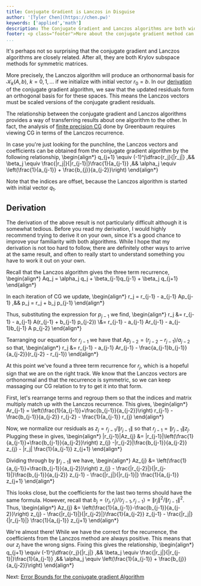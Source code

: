 ```yaml
---
title: Conjugate Gradient is Lanczos in Disguise
author: '[Tyler Chen](https://chen.pw)'
keywords: ['applied','math']
description: The Conjugate Gradient and Lanczos algorithms are both widely used Krylov subspace methods for positive definite matrices. In fact, the CG algorithm generates a three term Lanczos recurrence.
footer: <p class="footer">More about the conjugate gradient method can be found <a href="./">here</a>.</p>
...
```


It's perhaps not so surprising that the conjugate gradient and Lanczos algorithms are closely related. After all, they are both Krylov subspace methods for symmetric matrices.

More precisely, the Lanczos algorithm will produce an orthonormal basis for $\mathcal{K}_k(A,b)$, $k=0,1,\ldots$ if we initialize with initial vector $r_0 = b$. 
In our [derivation](./cg_derivation.html) of the conjugate gradient algorithm, we saw that the updated residuals form an orthogonal basis for for these spaces.
This means the Lanczos vectors must be scaled versions of the conjugate gradient residuals.

The relationship between the conjugate gradient and Lanczos algorithms provides a way of transferring results about one algorithm to the other. 
In fact, the analysis of [finite precision CG](./finite_precision_cg.html) done by Greenbaum requires viewing CG in terms of the Lanczos recurrence.

In case you're just looking for the punchline, the Lanczos vectors and coefficients can be obtained from the conjugate gradient algorithm by the following relationship,
\begin{align*}
q_{j+1} \equiv (-1)^j\dfrac{r_j}{\|r_j\|}
,&&
\beta_j \equiv \frac{\|r_j\|}{\|r_{j-1}\|}\frac{1}{a_{j-1}}
,&&
\alpha_j \equiv \left(\frac{1}{a_{j-1}} + \frac{b_{j}}{a_{j-2}}\right)
\end{align*}

Note that the indices are offset, because the Lanczos algorithm is started with initial vector $q_1$.

## Derivation
The derivation of the above result is not particularly difficult although it is somewhat tedious.
Before you read my derivation, I would highly recommend trying to derive it on your own, since it's a good chance to improve your familiarity with both algorithms.
While I hope that my derivation is not too hard to follow, there are definitely other ways to arrive at the same result, and often to really start to understand something you have to work it out on your own.

Recall that the Lanczos algorithm gives the three term recurrence,
\begin{align*}
Aq_j = \alpha_j q_j + \beta_{j-1}q_{j-1} + \beta_j q_{j+1}
\end{align*}

In each iteration of CG we update,
\begin{align*}
r_j = r_{j-1} - a_{j-1} Ap_{j-1}
,&&
p_j = r_j + b_j p_{j-1}
\end{align*}

Thus, substituting the expression for $p_{j-1}$ we find,
\begin{align*}
r_j &= r_{j-1} - a_{j-1} A(r_{j-1} + b_{j-1} p_{j-2})
\\&= r_{j-1} - a_{j-1} Ar_{j-1} - a_{j-1}b_{j-1} A p_{j-2}
\end{align*}

Tearranging our equation for $r_{j-1}$ we have that $Ap_{j-2} = (r_{j-2} - r_{j-1}) / a_{j-2}$ so that,
\begin{align*}
    r_j &= r_{j-1} - a_{j-1} Ar_{j-1} - \frac{a_{j-1}b_{j-1}}{a_{j-2}}(r_{j-2} - r_{j-1})
\end{align*}

At this point we've found a three term recurrence for $r_j$, which is a hopeful sign that we are on the right track.
We know that the Lanczos vectors are orthonormal and that the recurrence is symmetric, so we can keep massaging our CG relation to try to get it into that form.

First, let's rearrange terms and regroup them so that the indices and matrix multiply match up with the Lanczos recurrence. This gives,
\begin{align*}
    Ar_{j-1} = \left(\frac{1}{a_{j-1}}+\frac{b_{j-1}}{a_{j-2}}\right) r_{j-1} - \frac{b_{j-1}}{a_{j-2}} r_{j-2} - \frac{1}{a_{j-1}} r_{j}
\end{align*}

Now, we normalize our residuals as $z_j = r_{j-1}/\|r_{j-1}\|$ so that $r_{j-1} = \|r_{j-1}\| z_j$. Plugging these in gives,
\begin{align*}
    \|r_{j-1}\|Az_{j} &= \|r_{j-1}\|\left(\frac{1}{a_{j-1}}+\frac{b_{j-1}}{a_{j-2}}\right) z_{j} 
    -\|r_{j-2}\|\frac{b_{j-1}}{a_{j-2}} z_{j} - \|r_j\| \frac{1}{a_{j-1}} z_{j+1}
\end{align*}

Dividing through by $\|r_{j-1}\|$ we have,
\begin{align*}
    Az_{j} &= \left(\frac{1}{a_{j-1}}+\frac{b_{j-1}}{a_{j-2}}\right) z_{j} 
    - \frac{\|r_{j-2}\|}{\|r_{j-1}\|}\frac{b_{j-1}}{a_{j-2}} z_{j-1} - \frac{\|r_j\|}{\|r_{j-1}\|} \frac{1}{a_{j-1}} z_{j+1}
\end{align*}

This looks close, but the coefficients for the last two terms should have the same formula. However, recall that $b_{j} = \langle r_j,r_j \rangle / \langle r_{j-1},r_{j-1} \rangle = \|r_j\|^2 / \|r_{j-1}\|^2$. Thus,
\begin{align*}
    Az_{j} &= \left(\frac{1}{a_{j-1}}-\frac{b_{j-1}}{a_{j-2}}\right) z_{j} 
    - \frac{\|r_{j-1}\|}{\|r_{j-2}\|}\frac{1}{a_{j-2}} z_{j-1} - \frac{\|r_j\|}{\|r_{j-1}\|} \frac{1}{a_{j-1}} z_{j+1}
\end{align*}

We're almost there! While we have the correct for the recurrence, the coefficients from the Lanczos method are always positive. This means that our $z_{j}$ have the wrong signs. Fixing this gives the relationship,
\begin{align*}
q_{j+1} \equiv (-1)^j\dfrac{r_j}{\|r_j\|}
,&&
\beta_j \equiv \frac{\|r_j\|}{\|r_{j-1}\|}\frac{1}{a_{j-1}}
,&&
\alpha_j \equiv \left(\frac{1}{a_{j-1}} + \frac{b_{j}}{a_{j-2}}\right)
\end{align*}

<!--start_pdf_comment-->
Next: [Error Bounds for the conjugate gradient Algorithm](./cg_error.html)
<!--end_pdf_comment-->





